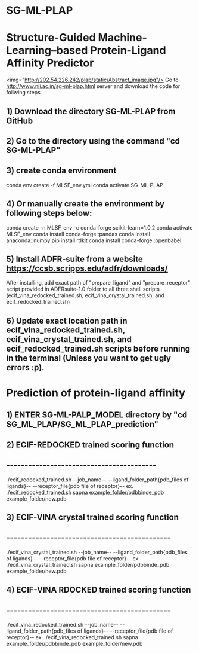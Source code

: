 # SG-ML-PLAP
# Structure-Guided Machine-Learning–based Protein-Ligand Affinity Predictor
<img="http://202.54.226.242/plap/static/Abstract_image.jpg"/>
Go to http://www.nii.ac.in/sg-ml-plap.html server and download the code for follwing steps
## 1) Download the directory SG-ML-PLAP from GitHub
## 2) Go to the directory using the command "cd SG-ML-PLAP"
## 3) create conda environment
conda env create -f MLSF_env.yml
conda activate SG-ML-PLAP

## 4) Or manually create the environment by following steps below:
conda create -n MLSF_env -c conda-forge scikit-learn=1.0.2
conda activate MLSF_env
conda install conda-forge::pandas
conda install anaconda::numpy
pip install rdkit
conda install conda-forge::openbabel

## 5) Install ADFR-suite from a website https://ccsb.scripps.edu/adfr/downloads/
After installing, add exact path of "prepare_ligand" and "prepare_receptor" script provided in ADFRsuite-1.0 folder to all three shell scripts (ecif_vina_redocked_trained.sh, ecif_vina_crystal_trained.sh, and ecif_redocked_trained.sh)

## 6) Update exact location path in ecif_vina_redocked_trained.sh, ecif_vina_crystal_trained.sh, and ecif_redocked_trained.sh scripts before running in the terminal (Unless you want to get ugly errors :p).


# Prediction of protein-ligand affinity

## 1) ENTER SG-ML-PALP_MODEL directory by "cd SG_ML_PLAP/SG_ML_PLAP_prediction"

## 2) ECIF-REDOCKED trained scoring function
## -----------------------------------------
./ecif_redocked_trained.sh --job_name-- --ligand_folder_path{pdb_files of ligands}-- --receptor_file{pdb file of receptor}--
ex. ./ecif_redocked_trained.sh sapna example_folder/pdbbinde_pdb example_folder/new.pdb

## 3) ECIF-VINA crystal trained scoring function
## ---------------------------------------------
./ecif_vina_crystal_trained.sh --job_name-- --ligand_folder_path{pdb_files of ligands}-- --receptor_file{pdb file of receptor}--
ex. ./ecif_vina_crystal_trained.sh sapna example_folder/pdbbinde_pdb example_folder/new.pdb

## 4) ECIF-VINA RDOCKED trained scoring function
## ---------------------------------------------
./ecif_vina_redocked_trained.sh --job_name-- --ligand_folder_path{pdb_files of ligands}-- --receptor_file{pdb file of receptor}--
ex. ./ecif_vina_redocked_trained.sh sapna example_folder/pdbbinde_pdb example_folder/new.pdb
